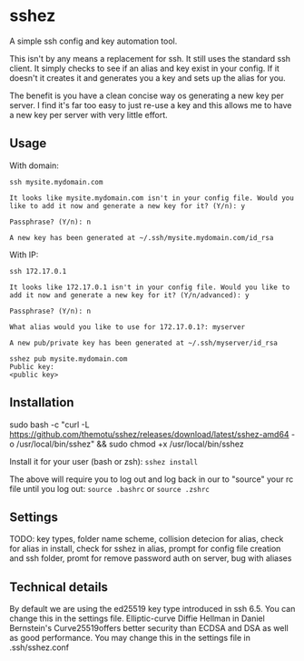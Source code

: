 # sshez
A simple ssh config and key automation tool.

This isn't by any means a replacement for ssh. It still uses the standard ssh client. It simply checks to see if an alias and key exist in your config. If it doesn't it creates it and generates you a key and sets up the alias for you.

The benefit is you have a clean concise way os generating a new key per server. I find it's far too easy to just re-use a key and this allows me to have a new key per server with very little effort.


## Usage

With domain:
```
ssh mysite.mydomain.com

It looks like mysite.mydomain.com isn't in your config file. Would you like to add it now and generate a new key for it? (Y/n): y

Passphrase? (Y/n): n

A new key has been generated at ~/.ssh/mysite.mydomain.com/id_rsa
```

With IP:
```
ssh 172.17.0.1

It looks like 172.17.0.1 isn't in your config file. Would you like to add it now and generate a new key for it? (Y/n/advanced): y

Passphrase? (Y/n): n

What alias would you like to use for 172.17.0.1?: myserver

A new pub/private key has been generated at ~/.ssh/myserver/id_rsa
```

```
sshez pub mysite.mydomain.com
Public key:
<public key>
```

## Installation
sudo bash -c "curl -L https://github.com/themotu/sshez/releases/download/latest/sshez-amd64 -o /usr/local/bin/sshez" && sudo chmod +x /usr/local/bin/sshez

Install it for your user (bash or zsh):
`sshez install`

The above will require you to log out and log back in our to "source" your rc file until you log out: `source .bashrc` or `source .zshrc`

## Settings
TODO: key types, folder name scheme, collision detecion for alias, check for alias in install, check for sshez in alias, prompt for config file creation and ssh folder, promt for remove password auth on server, bug with aliases

## Technical details

By default we are using the ed25519 key type introduced in ssh 6.5. You can change this in the settings file. Elliptic-curve Diffie Hellman in Daniel Bernstein's Curve25519offers better security than ECDSA and DSA as well as good performance. You may change this in the settings file in .ssh/sshez.conf